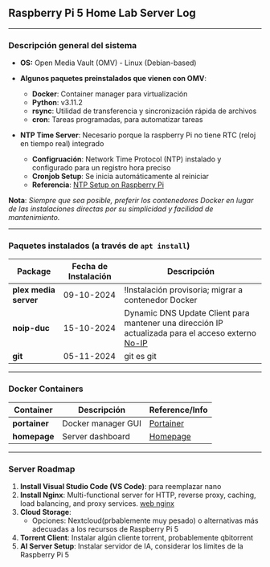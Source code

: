 
## Raspberry Pi 5 Home Lab Server Log

---

### Descripción general del sistema
- **OS:** Open Media Vault (OMV) - Linux (Debian-based)
- **Algunos paquetes preinstalados que vienen con OMV**:
  - **Docker**: Container manager para virtualización
  - **Python**: v3.11.2
  - **rsync**: Utilidad de transferencia y sincronización rápida de archivos
  - **cron**: Tareas programadas, para automatizar tareas

- **NTP Time Server**: Necesario porque la raspberry Pi no tiene RTC (reloj en tiempo real) integrado
  - **Configruación**: Network Time Protocol (NTP) instalado y configurado para un registro hora preciso
  - **Cronjob Setup**: Se inicia automáticamente al reiniciar 
  - **Referencia**: [NTP Setup on Raspberry Pi](https://forums.raspberrypi.com/viewtopic.php?t=308207)

**Nota**: _Siempre que sea posible, preferir los contenedores Docker en lugar de las instalaciones directas por su simplicidad y facilidad de mantenimiento._

---

### Paquetes instalados (a través de `apt install`)

| Package        | Fecha de Instalación | Descripción                                                                                                   |
|----------------|-------------------|---------------------------------------------------------------------------------------------------------------|
| **plex media server** | 09-10-2024        | !Instalación provisoria; migrar a contenedor Docker           |
| **noip-duc**           | 15-10-2024       | Dynamic DNS Update Client para mantener una dirección IP actualizada para el acceso externo [No-IP](https://www.noip.com/) |
| **git**                | 05-11-2024       | git es git                     |

---

### Docker Containers

| Container | Descripción                 | Reference/Info                                             |
|-----------|--------------------------|------------------------------------------------------------|
| **portainer** | Docker manager GUI | [Portainer](https://www.portainer.io/)                     |
| **homepage**  | Server dashboard      | [Homepage](https://gethomepage.dev/)                       |

---

### Server Roadmap

1. **Install Visual Studio Code (VS Code)**: para reemplazar nano
2. **Install Nginx**: Multi-functional server for HTTP, reverse proxy, caching, load balancing, and proxy services. [web nginx](https://nginx.org/en/)
3. **Cloud Storage**:
   - Opciones: Nextcloud(prbablemente muy pesado) o alternativas más adecuadas a los recursos de Raspberry Pi 5
4. **Torrent Client**: Instalar algún cliente torrent, probablemente qbitorrent
5. **AI Server Setup**: Instalar servidor de IA, considerar los límites de la Raspberry Pi 5
